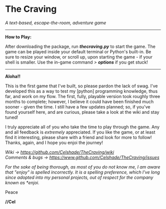 # The Craving
_A text-based, escape-the-room, adventure game_

***
**How to Play:**

After downloading the package, run _**thecraving.py**_ to start the game.
The game can be played inside your default terminal or Python's built-in.
Be sure to resize your window, or scroll up, upon starting the game - if your
shell is smaller. Use the in-game command _> **options**_ if you get stuck!
***
**Aloha!!**

This is the first game that I've built, so please pardon the lack of swag.
I've developed this as a way to test my [python] programming knowledge,
thus far, and work on my flow. The first, fully, playable version took roughly
three months to complete; however, I believe it could have been finished
much sooner - given the time. I still have a few updates planned; so,
if you've found yourself here, and are curious, please take a look at the
wiki and stay tuned!

I truly appreciate all of you who take the time to play through the game. Any
and all feedback is _extremely_ appreciated. If you like the game, or at least
find it interesting, please share with a friend and look for more to follow!
Thanks, again, and I hope you enjoi the journey!

_Wiki -> https://github.com/Celshade/TheCraving/wiki_ \
_Comments & bugs -> https://www.github.com/Celshade/TheCraving/issues_

_For the sake of being thorough, as most of you do not know me, I am aware
that "enjoy" is spelled incorrectly. It is a spelling preference, which I've
long since adopted into my personal projects, out of respect for the company
known as *enjoi._

Peace

**//Cel**